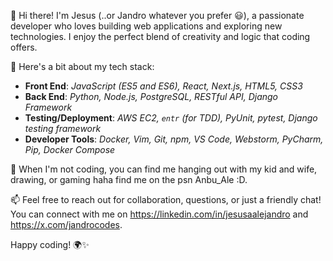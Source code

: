 👋 Hi there! I'm Jesus (..or Jandro whatever you prefer 😃), a passionate developer who loves building web applications and exploring 
new technologies. I enjoy the perfect blend of creativity and logic that coding offers.

🚀 Here's a bit about my tech stack:

- **Front End**: *JavaScript (ES5 and ES6), React, Next.js, HTML5, CSS3*
- **Back End**: *Python, Node.js, PostgreSQL, RESTful API, Django Framework*
- **Testing/Deployment**: *AWS EC2, `entr` (for TDD), PyUnit, pytest, Django testing framework*
- **Developer Tools**: *Docker, Vim, Git, npm, VS Code, Webstorm, PyCharm, Pip, Docker Compose*

🌟 When I'm not coding, you can find me hanging out with my kid and wife, drawing, 
or gaming haha find me on the psn Anbu_Ale :D.

📫 Feel free to reach out for collaboration, questions, or just a friendly chat! 
You can connect with me on https://linkedin.com/in/jesusaalejandro and https://x.com/jandrocodes.

Happy coding! 🌍✨






<!---
Jan-Dro/Jan-Dro is a ✨ special ✨ repository because its `README.md` (this file) appears on your GitHub profile.
You can click the Preview link to take a look at your changes.
--->

